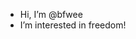- Hi, I’m @bfwee
- I’m interested in freedom!

<!---
bfwee/bfwee is a ✨ special ✨ repository because its `README.md` (this file) appears on your GitHub profile.
You can click the Preview link to take a look at your changes.
--->
